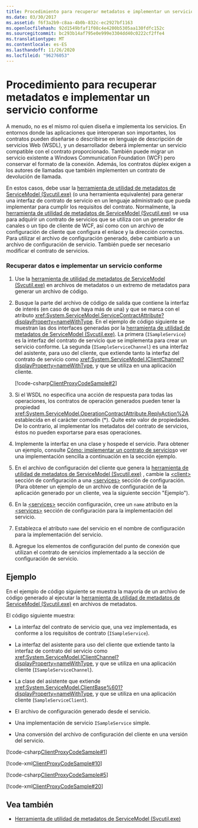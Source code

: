```yaml
---
title: Procedimiento para recuperar metadatos e implementar un servicio conforme
ms.date: 03/30/2017
ms.assetid: f6f3a2b9-c8aa-4b0b-832c-ec2927bf1163
ms.openlocfilehash: 92d1549bfaf1f08c4e4200b5305aa130fdfc152c
ms.sourcegitcommit: bc293b14af795e0e999e3304dd40c0222cf2ffe4
ms.translationtype: MT
ms.contentlocale: es-ES
ms.lasthandoff: 11/26/2020
ms.locfileid: "96276053"
---
```

# <a name="how-to-retrieve-metadata-and-implement-a-compliant-service"></a>Procedimiento para recuperar metadatos e implementar un servicio conforme

A menudo, no es el mismo rol quien diseña e implementa los servicios. En entornos donde las aplicaciones que interoperan son importantes, los contratos pueden diseñarse o describirse en lenguaje de descripción de servicios Web (WSDL), y un desarrollador deberá implementar un servicio compatible con el contrato proporcionado. También puede migrar un servicio existente a Windows Communication Foundation (WCF) pero conservar el formato de la conexión. Además, los contratos dúplex exigen a los autores de llamadas que también implementen un contrato de devolución de llamada.  
  
 En estos casos, debe usar la [herramienta de utilidad de metadatos de ServiceModel (Svcutil.exe)](../servicemodel-metadata-utility-tool-svcutil-exe.md) (o una herramienta equivalente) para generar una interfaz de contrato de servicio en un lenguaje administrado que pueda implementar para cumplir los requisitos del contrato. Normalmente, la [herramienta de utilidad de metadatos de ServiceModel (Svcutil.exe)](../servicemodel-metadata-utility-tool-svcutil-exe.md) se usa para adquirir un contrato de servicios que se utiliza con un generador de canales o un tipo de cliente de WCF, así como con un archivo de configuración de cliente que configura el enlace y la dirección correctos. Para utilizar el archivo de configuración generado, debe cambiarlo a un archivo de configuración de servicio. También puede ser necesario modificar el contrato de servicios.  
  
### <a name="to-retrieve-data-and-implement-a-compliant-service"></a>Recuperar datos e implementar un servicio conforme  
  
1. Use la [herramienta de utilidad de metadatos de ServiceModel (Svcutil.exe)](../servicemodel-metadata-utility-tool-svcutil-exe.md) en archivos de metadatos o un extremo de metadatos para generar un archivo de código.  
  
2. Busque la parte del archivo de código de salida que contiene la interfaz de interés (en caso de que haya más de una) y que se marca con el atributo <xref:System.ServiceModel.ServiceContractAttribute?displayProperty=nameWithType>. En el ejemplo de código siguiente se muestran las dos interfaces generadas por la [herramienta de utilidad de metadatos de ServiceModel (Svcutil.exe)](../servicemodel-metadata-utility-tool-svcutil-exe.md). La primera (`ISampleService`) es la interfaz del contrato de servicio que se implementa para crear un servicio conforme. La segunda (`ISampleServiceChannel`) es una interfaz del asistente, para uso del cliente, que extiende tanto la interfaz del contrato de servicio como <xref:System.ServiceModel.IClientChannel?displayProperty=nameWithType>, y que se utiliza en una aplicación cliente.  
  
     [!code-csharp[ClientProxyCodeSample#2](../../../../samples/snippets/csharp/VS_Snippets_CFX/clientproxycodesample/cs/proxycode.cs#2)]  
  
3. Si el WSDL no especifica una acción de respuesta para todas las operaciones, los contratos de operación generados pueden tener la propiedad <xref:System.ServiceModel.OperationContractAttribute.ReplyAction%2A> establecida en el carácter comodín (*). Quite este valor de propiedades. De lo contrario, al implementar los metadatos del contrato de servicios, éstos no pueden exportarse para esas operaciones.  
  
4. Implemente la interfaz en una clase y hospede el servicio. Para obtener un ejemplo, consulte [Cómo: implementar un contrato de servicios](../how-to-implement-a-wcf-contract.md)o ver una implementación sencilla a continuación en la sección ejemplo.  
  
5. En el archivo de configuración del cliente que genera la [herramienta de utilidad de metadatos de ServiceModel (Svcutil.exe)](../servicemodel-metadata-utility-tool-svcutil-exe.md) , cambie la [\<client>](../../configure-apps/file-schema/wcf/client.md) sección de configuración a una [\<services>](../../configure-apps/file-schema/wcf/services.md) sección de configuración. (Para obtener un ejemplo de un archivo de configuración de la aplicación generado por un cliente, vea la siguiente sección "Ejemplo").  
  
6. En la [\<services>](../../configure-apps/file-schema/wcf/services.md) sección configuración, cree un `name` atributo en la [\<services>](../../configure-apps/file-schema/wcf/services.md) sección de configuración para la implementación del servicio.  
  
7. Establezca el atributo `name` del servicio en el nombre de configuración para la implementación del servicio.  
  
8. Agregue los elementos de configuración del punto de conexión que utilizan el contrato de servicios implementado a la sección de configuración de servicio.  
  
## <a name="example"></a>Ejemplo  

 En el ejemplo de código siguiente se muestra la mayoría de un archivo de código generado al ejecutar la [herramienta de utilidad de metadatos de ServiceModel (Svcutil.exe)](../servicemodel-metadata-utility-tool-svcutil-exe.md) en archivos de metadatos.  
  
 El código siguiente muestra:  
  
- La interfaz del contrato de servicio que, una vez implementada, es conforme a los requisitos de contrato (`ISampleService`).  
  
- La interfaz del asistente para uso del cliente que extiende tanto la interfaz de contrato del servicio como <xref:System.ServiceModel.IClientChannel?displayProperty=nameWithType>, y que se utiliza en una aplicación cliente (`ISampleServiceChannel`).  
  
- La clase del asistente que extiende <xref:System.ServiceModel.ClientBase%601?displayProperty=nameWithType>, y que se utiliza en una aplicación cliente (`SampleServiceClient`).  
  
- El archivo de configuración generado desde el servicio.  
  
- Una implementación de servicio `ISampleService` simple.  
  
- Una conversión del archivo de configuración del cliente en una versión del servicio.  
  
[!code-csharp[ClientProxyCodeSample#1](../../../../samples/snippets/csharp/VS_Snippets_CFX/clientproxycodesample/cs/proxycode.cs#1)]

[!code-xml[ClientProxyCodeSample#10](../../../../samples/snippets/csharp/VS_Snippets_CFX/clientproxycodesample/cs/client.exe.config#10)]

[!code-csharp[ClientProxyCodeSample#5](../../../../samples/snippets/csharp/VS_Snippets_CFX/clientproxycodesample/cs/hostapplication.cs#5)]

[!code-xml[ClientProxyCodeSample#20](../../../../samples/snippets/csharp/VS_Snippets_CFX/clientproxycodesample/cs/hostapplication.exe.config#20)]
  
## <a name="see-also"></a>Vea también

- [Herramienta de utilidad de metadatos de ServiceModel (Svcutil.exe)](../servicemodel-metadata-utility-tool-svcutil-exe.md)
